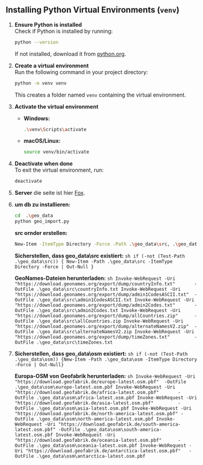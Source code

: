 ## Installing Python Virtual Environments (`venv`)

1. **Ensure Python is installed**  
    Check if Python is installed by running:
    ```sh
    python --version
    ```
    If not installed, download it from [python.org](https://www.python.org/downloads/).

2. **Create a virtual environment**  
    Run the following command in your project directory:
    ```sh
    python -m venv venv
    ```
    This creates a folder named `venv` containing the virtual environment.

3. **Activate the virtual environment**

    - **Windows:**
      ```sh
      .\venv\Scripts\activate
      ```
    - **macOS/Linux:**
      ```sh
      source venv/bin/activate
      ```

4. **Deactivate when done**  
    To exit the virtual environment, run:
    ```sh
    deactivate
    ```

5. **Server**
   die seite ist hier [Fox](http://127.0.0.1:8010/chat).

6. **um db zu installieren:**
    ```sh
    cd  .\geo_data
    python geo_import.py 
    ```
 
    **src ornder erstellen:**
      ```sh
      New-Item -ItemType Directory -Force -Path .\geo_data\src, .\geo_data\src\postal | Out-Null
      ```

    **Sicherstellen, dass geo_data\src existiert:**
        ```sh
        if (-not (Test-Path .\geo_data\src)) { New-Item -Path .\geo_data\src -ItemType Directory -Force | Out-Null }
        ```

    **GeoNames-Dateien herunterladen:**
        ```sh
        Invoke-WebRequest -Uri "https://download.geonames.org/export/dump/countryInfo.txt"       -OutFile .\geo_data\src\countryInfo.txt
        Invoke-WebRequest -Uri "https://download.geonames.org/export/dump/admin1CodesASCII.txt"  -OutFile .\geo_data\src\admin1CodesASCII.txt
        Invoke-WebRequest -Uri "https://download.geonames.org/export/dump/admin2Codes.txt"       -OutFile .\geo_data\src\admin2Codes.txt
        Invoke-WebRequest -Uri "https://download.geonames.org/export/dump/allCountries.zip"      -OutFile .\geo_data\src\allCountries.zip
        Invoke-WebRequest -Uri "https://download.geonames.org/export/dump/alternateNamesV2.zip"  -OutFile .\geo_data\src\alternateNamesV2.zip
        Invoke-WebRequest -Uri "https://download.geonames.org/export/dump/timeZones.txt"         -OutFile .\geo_data\src\timeZones.txt
        ```

7. **Sicherstellen, dass geo_data\osm existiert:**
        ```sh
        if (-not (Test-Path .\geo_data\osm)) {New-Item -Path .\geo_data\osm -ItemType Directory -Force | Out-Null}
        ```

    **Europa-OSM von Geofabrik herunterladen:**
        ```sh
        Invoke-WebRequest -Uri "https://download.geofabrik.de/europe-latest.osm.pbf"  -OutFile .\geo_data\osm\europe-latest.osm.pbf
        Invoke-WebRequest -Uri "https://download.geofabrik.de/africa-latest.osm.pbf"       -OutFile .\geo_data\osm\africa-latest.osm.pbf
        Invoke-WebRequest -Uri "https://download.geofabrik.de/asia-latest.osm.pbf"         -OutFile .\geo_data\osm\asia-latest.osm.pbf
        Invoke-WebRequest -Uri "https://download.geofabrik.de/north-america-latest.osm.pbf" -OutFile .\geo_data\osm\north-america-latest.osm.pbf
        Invoke-WebRequest -Uri "https://download.geofabrik.de/south-america-latest.osm.pbf" -OutFile .\geo_data\osm\south-america-latest.osm.pbf
        Invoke-WebRequest -Uri "https://download.geofabrik.de/oceania-latest.osm.pbf"      -OutFile .\geo_data\osm\oceania-latest.osm.pbf
        Invoke-WebRequest -Uri "https://download.geofabrik.de/antarctica-latest.osm.pbf"   -OutFile .\geo_data\osm\antarctica-latest.osm.pbf
        ```